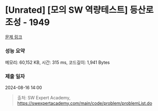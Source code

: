 # [Unrated] [모의 SW 역량테스트] 등산로 조성 - 1949 

[문제 링크](https://swexpertacademy.com/main/code/problem/problemDetail.do?contestProbId=AV5PoOKKAPIDFAUq) 

### 성능 요약

메모리: 60,152 KB, 시간: 315 ms, 코드길이: 1,941 Bytes

### 제출 일자

2024-08-16 14:00



> 출처: SW Expert Academy, https://swexpertacademy.com/main/code/problem/problemList.do